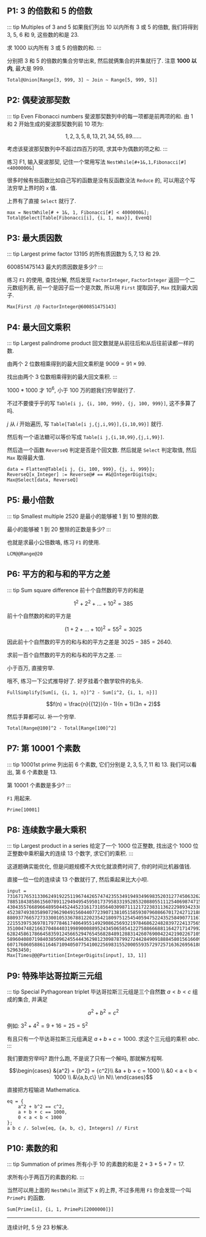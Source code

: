## P1: 3 的倍数和 5 的倍数

::: tip Multiples of 3 and 5
如果我们列出 10 以内所有 3 或 5 的倍数, 我们将得到 3, 5, 6 和 9, 这些数的和是 23.

求 1000 以内所有 3 或 5 的倍数的和.
:::

分别把 3 和 5 的倍数的集合穷举出来, 然后就俩集合的并集就行了. 注意 **1000 以内**, 最大是 999.

```wl
Total@Union[Range[3, 999, 3] ~ Join ~ Range[5, 999, 5]]
```

## P2: 偶斐波那契数

::: tip Even Fibonacci numbers
斐波那契数列中的每一项都是前两项的和. 由 1 和 2 开始生成的斐波那契数列前 10 项为:

$$1,2,3,5,8,13,21,34,55,89 \ldots  \ldots$$

考虑该斐波那契数列中不超过四百万的项, 求其中为偶数的项之和.
:::

练习 F1, 输入斐波那契, 记住一个常用写法 `NestWhile[#+1&,1,Fibonacci[#]<4000000&]`

很多时候有些函数比如自己写的函数是没有反函数没法 `Reduce` 的, 可以用这个写法穷举上界时的 `x` 值.

上界有了直接 `Select` 就行了.

```wl
max = NestWhile[# + 1&, 1, Fibonacci[#] < 4000000&];
Total@Select[Table[Fibonacci[i], {i, 1, max}], EvenQ]
```

## P3: 最大质因数

::: tip Largest prime factor
$13195$ 的所有质因数为 $5, 7, 13$ 和 $29$.

$600851475143$ 最大的质因数是多少?
:::

练习 `F1` 的使用, 查找分解, 然后发现 `FactorInteger`, `FactorInteger` 返回一个二元数组列表, 前一个是因子后一个是次数, 所以用 `First` 提取因子, `Max` 找到最大因子.

```wl
Max[First /@ FactorInteger@600851475143]
```

## P4: 最大回文乘积

::: tip Largest palindrome product
回文数就是从前往后和从后往前读都一样的数.

由两个 $2$ 位数相乘得到的最大回文乘积是 $9009 = 91 × 99$.

找出由两个 $3$ 位数相乘得到的最大回文乘积.
:::

$1000*1000$ 才 $10^6$, 小于 100 万的题我们穷举就行了.

不过不要傻乎乎的写 `Table[i j, {i, 100, 999}, {j, 100, 999}]`, 这不多算了吗.

$j$ 从 $i$ 开始遍历, 写 `Table[Table[i j,{j,i,99}],{i,10,99}]` 就行.

然后有一个语法糖可以等价写成 `Table[i j,{i,10,99},{j,i,99}]`.

然后造一个函数 `ReverseQ` 判定是否是个回文数. 然后就是 `Select` 判定取值, 然后 `Max` 取得最大值.

```wl
data = Flatten@Table[i j, {i, 100, 999}, {j, i, 999}];
ReverseQ[x_Integer] := Reverse@# == #&@IntegerDigits@x;
Max@Select[data, ReverseQ]
```

## P5: 最小倍数

::: tip Smallest multiple
$2520$ 是最小的能够被 $1$ 到 $10$ 整除的数.

最小的能够被 $1$ 到 $20$ 整除的正数是多少?
:::

也就是求最小公倍数咯, 练习 `F1` 的使用.

```wl
LCM@@Range@20
```

## P6: 平方的和与和的平方之差

::: tip Sum square difference
前十个自然数的平方的和是

$${1^2} + {2^2} +  \ldots  + {10^2} = 385$$

前十个自然数的和的平方是

$${(1 + 2 +  \ldots  + 10)^2} = {55^2} = 3025$$

因此前十个自然数的平方的和与和的平方之差是 $3025 − 385 = 2640$.

求前一百个自然数的平方的和与和的平方之差.
:::

小于百万, 直接穷举.

哦不, 练习一下公式推导好了. 好歹挂着个数学软件的名头.

```wl
FullSimplify[Sum[i, {i, 1, n}]^2 - Sum[i^2, {i, 1, n}]]
```

$$f(n) = \frac{n}{{12}}(n - 1)(n + 1)(3n + 2)$$

然后手算都可以. 补一个穷举.

```wl
Total[Range@100]^2 - Total[Range[100]^2]
```

## P7: 第 10001 个素数

::: tip 10001st prime
列出前 $6$ 个素数, 它们分别是 $2, 3, 5, 7, 11$ 和 $13$. 我们可以看出, 第 $6$ 个素数是 $13$.

第 $10001$ 个素数是多少?
:::

`F1` 用起来.

```wl
Prime[10001]
```

## P8: 连续数字最大乘积

::: tip Largest product in a series
给定了一个 $1000$ 位正整数, 找出这个 $1000$ 位正整数中乘积最大的连续 $13$ 个数字, 求它们的乘积.
:::

这道题确实能优化, 但是问题规模不大优化就浪费时间了, 你的时间比机器值钱.

直接一位一位的连续读 $13$ 个数就行了, 然后乘起来比大小呗.

```wl
input = 73167176531330624919225119674426574742355349194934969835203127745063262395783180169848018694
7885184385861560789112949495459501737958331952853208805511125406987471585238630507156932909632952274
4304355766896648950445244523161731856403098711121722383113622298934233803081353362766142828064444866
4523874930358907296290491560440772390713810515859307960866701724271218839987979087922749219016997208
8809377665727333001053367881220235421809751254540594752243525849077116705560136048395864467063244157
2215539753697817977846174064955149290862569321978468622482839722413756570560574902614079729686524145
3510047482166370484403199890008895243450658541227588666881164271714799244429282308634656748139191231
6282458617866458359124566529476545682848912883142607690042242190226710556263211111093705442175069416
5896040807198403850962455444362981230987879927244284909188845801561660979191338754992005240636899125
6071760605886116467109405077541002256983155200055935729725716362695618826704282524836008232575304207
52963450;
Max[Times@@@Partition[IntegerDigits[input], 13, 1]]
```


## P9: 特殊毕达哥拉斯三元组

::: tip Special Pythagorean triplet
毕达哥拉斯三元组是三个自然数 $a < b < c$ 组成的集合, 并满足

$${a^2} + {b^2} = {c^2}$$

例如: ${3^2} + {4^2} = 9 + 16 = 25 = {5^2}$

有且只有一个毕达哥拉斯三元组满足 $a + b + c = 1000$. 求这个三元组的乘积 $abc$.
:::

我们要跑穷举吗? 跑什么跑, 不是说了只有一个解吗, 那就解方程啊.

$$\begin{cases}
&{a^2} + {b^2} = {c^2}\\
&a + b + c = 1000 \\
&0 < a < b < 1000 \\
&\{a,b,c\} \in N\\
\end{cases}$$

直接把方程输进 Mathematica.

```wl
eq = {
    a^2 + b^2 == c^2,
    a + b + c == 1000,
    0 < a < b < 1000
};
a b c /. Solve[eq, {a, b, c}, Integers] // First
```

## P10: 素数的和

::: tip Summation of primes
所有小于 $10$ 的素数的和是 $2 + 3 + 5 + 7 = 17$.

求所有小于两百万的素数的和.
:::

当然可以用上面的 `NestWhile` 测试下 x 的上界, 不过多用用 `F1` 你会发现一个叫 `PrimePi` 的函数.

```wl
Sum[Prime[i], {i, 1, PrimePi[2000000]}]
```

---

连续计时, 5 分 23 秒解决.
